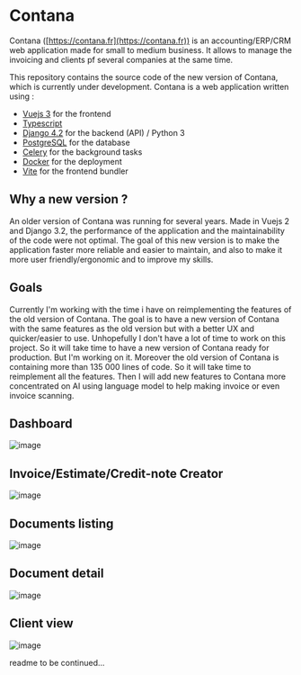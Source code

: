 # Contana

Contana ([https://contana.fr](https://contana.fr)) is an accounting/ERP/CRM web application made for small to medium business. 
It allows to manage the invoicing and clients pf several companies at the same time.

This repository contains the source code of the new version of Contana, which is currently under development.
Contana is a web application written using :

- [Vuejs 3](https://vuejs.org/) for the frontend
- [Typescript](https://www.typescriptlang.org/)
- [Django 4.2](https://www.djangoproject.com/) for the backend (API) / Python 3
- [PostgreSQL](https://www.postgresql.org/) for the database
- [Celery](https://docs.celeryproject.org/en/stable/) for the background tasks
- [Docker](https://www.docker.com/) for the deployment
- [Vite](https://vitejs.dev/) for the frontend bundler

## Why a new version ?

An older version of Contana was running for several years.
Made in Vuejs 2 and Django 3.2, the performance of the application and the maintainability of the code were not optimal.
The goal of this new version is to make the application faster more reliable and easier to maintain, and also to make it more user friendly/ergonomic and to improve my skills.

## Goals

Currently I'm working with the time i have on reimplementing the features of the old version of Contana. The goal is to have a new version of Contana with the same features as the old version but with a better UX and quicker/easier to use. Unhopefully I don't have a lot of time to work on this project. So it will take time to have a new version of Contana ready for production. But I'm working on it. Moreover the old version of Contana is containing more than 135 000 lines of code. So it will take time to reimplement all the features.
Then I will add new features to Contana more concentrated on AI using language model to help making invoice or even invoice scanning.

## Dashboard

![image](https://github.com/user-attachments/assets/9a442fcc-9a72-438d-b9c8-e177df5ef5de)


## Invoice/Estimate/Credit-note Creator
![image](https://github-production-user-asset-6210df.s3.amazonaws.com/64857347/258810844-7e048646-966a-41bf-b51d-649d266ddf1e.png)

## Documents listing

![image](https://github.com/user-attachments/assets/87e5d690-0bc3-475f-b459-6a3b7a2de7b7)


## Document detail

![image](https://github.com/user-attachments/assets/639a484a-6c6e-4110-8f6b-820634c14b9e)


## Client view
![image](https://github.com/user-attachments/assets/1719b48e-811c-4d40-a8b3-22d6eff5f36c)


readme to be continued...

